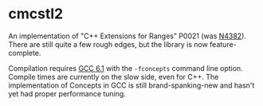 # cmcstl2
An implementation of "C++ Extensions for Ranges" P0021 (was [N4382](http://www.open-std.org/jtc1/sc22/wg21/docs/papers/2015/n4382.pdf)). There are still quite a few rough edges, but the library is now feature-complete.

Compilation requires [GCC 6.1](https://gcc.gnu.org/) with the `-fconcepts` command line option. Compile times are currently on the slow side, even for C++. The implementation of Concepts in GCC is still brand-spanking-new and hasn't yet had proper performance tuning.
